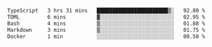 <!--START_SECTION:waka-->

```txt
TypeScript   3 hrs 31 mins   ███████████████████████▒░   92.80 %
TOML         6 mins          ▓░░░░░░░░░░░░░░░░░░░░░░░░   02.95 %
Bash         4 mins          ▒░░░░░░░░░░░░░░░░░░░░░░░░   01.88 %
Markdown     3 mins          ▒░░░░░░░░░░░░░░░░░░░░░░░░   01.75 %
Docker       1 min           ░░░░░░░░░░░░░░░░░░░░░░░░░   00.50 %
```

<!--END_SECTION:waka-->
